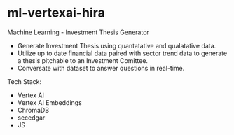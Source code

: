 # ml-vertexai-hira

Machine Learning - Investment Thesis Generator 
- Generate Investment Thesis using quantatative and qualatative data. 
- Utilize up to date financial data paired with sector trend data to generate a thesis pitchable to an Investment Comittee. 
- Conversate with dataset to answer questions in real-time.

Tech Stack:
- Vertex AI 
- Vertex AI Embeddings
- ChromaDB
- secedgar
- JS 
